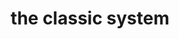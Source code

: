 ---
title: "the classic system"
product_type: hat
is_women: 
is_men: 
is_unisex: true
original_price: $15
sale_price: $10
color: white
sizes:
- size: "adjustable"
  stock: 10

img: "1-the-sykstem-hat-white.png"
main_alt: "our v1 company hat"
description: "This is our v1 of our company hat."
material: "100% hemp"
---
